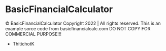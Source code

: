 # BasicFinancialCalculator
© BasicFinancialCalculator Copyright 2022 | All rights reserved.
This is an example sorce code from basicfinancialcalc.com
DO NOT COPY FOR COMMERCIAL PURPOSE!!!
- ThitichotK
